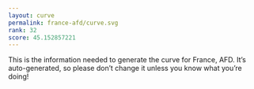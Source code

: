 ```yaml
---
layout: curve
permalink: france-afd/curve.svg
rank: 32
score: 45.152857221
---
```


This is the information needed to generate the curve for France, AFD. It’s
auto-generated, so please don’t change it unless you know what you’re
doing!

